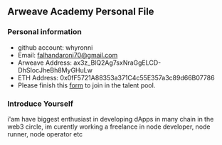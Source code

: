 ## Arweave Academy Personal File

### Personal information

- github account: whyronni
- Email: falhandaroni70@gmail.com
- Arweave Address: ax3z_BlQ2Ag7sxNraGgELCD-DhSIocJheBh8MyGHuLw
- ETH Address: 0x0fF5721A88353a371C4c55E357a3c89d66B07786
- Please finish this [form](https://docs.google.com/forms/d/e/1FAIpQLSfWA5fIIcBgmRppm3jNz5vmf9Mai_QMVil-2pO4r7YKn_Zhtw/viewform?usp=sf_link) to join in the talent pool.

### Introduce Yourself
 i'am have biggest enthusiast in developing dApps in many chain in the web3 circle, im curently working a freelance in node developer, node runner, node operator etc
